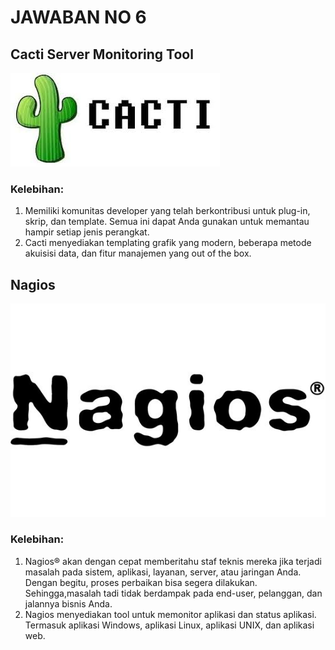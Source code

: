 # JAWABAN NO 6
## Cacti Server Monitoring Tool

![DevOps Flow](/folder-images-jawaban/15.png)

### Kelebihan:
1. Memiliki komunitas developer yang telah berkontribusi untuk plug-in, skrip, dan template. Semua ini dapat Anda gunakan untuk memantau hampir setiap jenis perangkat.
2. Cacti menyediakan templating grafik yang modern, beberapa metode akuisisi data, dan fitur manajemen yang out of the box.

## Nagios

![DevOps Flow](/folder-images-jawaban/16.png)

### Kelebihan:
1. Nagios® akan dengan cepat memberitahu staf teknis mereka jika terjadi masalah pada sistem, aplikasi, layanan, server, atau jaringan Anda. Dengan begitu, proses perbaikan bisa segera dilakukan. Sehingga,masalah tadi tidak berdampak pada end-user, pelanggan, dan 		jalannya bisnis Anda.   
2. Nagios menyediakan tool untuk memonitor aplikasi dan status aplikasi. Termasuk aplikasi Windows, aplikasi Linux, aplikasi UNIX, dan aplikasi web.